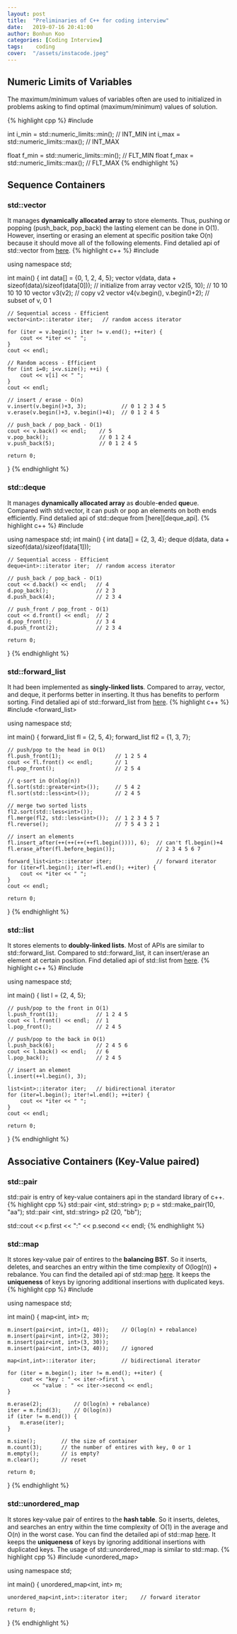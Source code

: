 ```yaml
---
layout: post
title:  "Preliminaries of C++ for coding interview"
date:   2019-07-16 20:41:00
author: Bonhun Koo
categories: [Coding Interview]
tags:    coding
cover:  "/assets/instacode.jpeg"
---
```


## Numeric Limits of Variables
The maximum/minimum values of variables often are used to initialized in problems asking to find optimal (maximum/minimum) values of solution.

{% highlight cpp %}
#include <limits>

int i_min = std::numeric_limits<int>::min();        // INT_MIN
int i_max = std::numeric_limits<int>::max();        // INT_MAX

float f_min = std::numeric_limits<float>::min();    // FLT_MIN
float f_max = std::numeric_limits<float>::max();    // FLT_MAX
{% endhighlight %}

## Sequence Containers
### std::vector
It manages <b>dynamically allocated array</b> to store elements.
Thus, pushing or popping (push_back, pop_back) the lasting element can be done in O(1).
However, inserting or erasing an element at specific position take O(n) because it should move all of the following elements.
Find detalied api of std::vector from [here][vector_api].
{% highlight c++ %}
#include <vector>

using namespace std;

int main() {
    int data[] = {0, 1, 2, 4, 5};
    vector<int> v(data, data + sizeof(data)/sizeof(data[0]));    // initialize from array
    vector<int> v2(5, 10);        // 10 10 10 10 10
    vector<int> v3(v2);           // copy v2
    vector<int> v4(v.begin(), v.begin()+2);    // subset of v, 0 1

    // Sequential access - Efficient
    vector<int>::iterator iter;   // random access iterator

    for (iter = v.begin(); iter != v.end(); ++iter) {
        cout << *iter << " ";
    }
    cout << endl;

    // Random access - Efficient
    for (int i=0; i<v.size(); ++i) {
        cout << v[i] << " ";
    }
    cout << endl;

    // insert / erase - O(n)
    v.insert(v.begin()+3, 3);           // 0 1 2 3 4 5
    v.erase(v.begin()+3, v.begin()+4);  // 0 1 2 4 5

    // push_back / pop_back - O(1)
    cout << v.back() << endl;    // 5
    v.pop_back();                // 0 1 2 4
    v.push_back(5);              // 0 1 2 4 5

    return 0;
}
{% endhighlight %}

### std::deque
It manages <b>dynamically allocated array</b> as <b>d</b>ouble-<b>e</b>nded <b>que</b>ue.
Compared with std:vector, it can push or pop an elements on both ends efficiently.
Find detalied api of std::deque from [here][deque_api].
{% highlight c++ %}
#include <deque>

using namespace std;
int main() {
    int data[] = {2, 3, 4};
    deque<int> d(data, data + sizeof(data)/sizeof(data[1]));

    // Sequential access - Efficient
    deque<int>::iterator iter;  // random access iterator

    // push_back / pop_back - O(1)
    cout << d.back() << endl;   // 4
    d.pop_back();               // 2 3
    d.push_back(4);             // 2 3 4

    // push_front / pop_front - O(1)
    cout << d.front() << endl;  // 2
    d.pop_front();              // 3 4
    d.push_front(2);            // 2 3 4

    return 0;
}
{% endhighlight %}

### std::forward_list
It had been implemented as <b>singly-linked lists</b>.
Compared to array, vector, and deque, it performs better in inserting.
It thus has benefits to perform sorting.
Find detalied api of std::forward_list from [here][forward_list_api].
{% highlight c++ %}
#include <forward_list>

using namespace std;

int main() {
    forward_list<int> fl = {2, 5, 4};
    forward_list<int> fl2 = {1, 3, 7};

    // push/pop to the head in O(1)
    fl.push_front(1);                 // 1 2 5 4
    cout << fl.front() << endl;       // 1
    fl.pop_front();                   // 2 5 4

    // q-sort in O(nlog(n))
    fl.sort(std::greater<int>());     // 5 4 2
    fl.sort(std::less<int>());        // 2 4 5

    // merge two sorted lists
    fl2.sort(std::less<int>());
    fl.merge(fl2, std::less<int>());  // 1 2 3 4 5 7
    fl.reverse();                     // 7 5 4 3 2 1

    // insert an elements
    fl.insert_after(++(++(++(++fl.begin()))), 6);  // can't fl.begin()+4
    fl.erase_after(fl.before_begin());             // 2 3 4 5 6 7

    forward_list<int>::iterator iter;              // forward iterator
    for (iter=fl.begin(); iter!=fl.end(); ++iter) {
        cout << *iter << " ";
    }
    cout << endl;
    
    return 0;
}
{% endhighlight %}

### std::list
It stores elements to <b>doubly-linked lists</b>.
Most of APIs are similar to std::forward_list.
Compared to std::forward_list, it can insert/erase an element at certain position.
Find detalied api of std::list from [here][list_api].
{% highlight c++ %}
#include <list>

using namespace std;

int main() {
    list<int> l = {2, 4, 5};

    // push/pop to the front in O(1)
    l.push_front(1);            // 1 2 4 5 
    cout << l.front() << endl;  // 1
    l.pop_front();              // 2 4 5

    // push/pop to the back in O(1)
    l.push_back(6);             // 2 4 5 6
    cout << l.back() << endl;   // 6
    l.pop_back();               // 2 4 5

    // insert an element
    l.insert(++l.begin(), 3);

    list<int>::iterator iter;   // bidirectional iterator
    for (iter=l.begin(); iter!=l.end(); ++iter) {
        cout << *iter << " ";
    }
    cout << endl;
    
    return 0;
}
{% endhighlight %}

## Associative Containers (Key-Value paired)
### std::pair
std::pair is entry of key-value containers api in the standard library of c++.
{% highlight cpp %}
std::pair <int, std::string> p;
p = std::make_pair(10, "aa");
std::pair <int, std::string> p2 (20, "bb");

std::cout << p.first << ":" << p.second << endl;
{% endhighlight %}

### std::map
It stores key-value pair of entires to the <b>balancing BST</b>.
So it inserts, deletes, and searches an entry within the time complexity of O(log(n)) + rebalance.
You can find the detailed api of std::map [here][map_api].
It keeps the <b>uniqueness</b> of keys by ignoring additional insertions with duplicated keys.
{% highlight cpp %}
#include <map>

using namespace std;

int main() {
    map<int, int> m;

    m.insert(pair<int, int>(1, 40));    // O(log(n) + rebalance)
    m.insert(pair<int, int>(2, 30));
    m.insert(pair<int, int>(3, 30));
    m.insert(pair<int, int>(3, 40));    // ignored

    map<int,int>::iterator iter;        // bidirectional iterator

    for (iter = m.begin(); iter != m.end(); ++iter) {
        cout << "key : " << iter->first \
            << "value : " << iter->second << endl;
    }

    m.erase(2);          // O(log(n) + rebalance)
    iter = m.find(3);    // O(log(n))
    if (iter != m.end()) {
        m.erase(iter);
    }

    m.size();        // the size of container
    m.count(3);      // the number of entires with key, 0 or 1
    m.empty();       // is empty?
    m.clear();       // reset

    return 0;
}
{% endhighlight %}

### std::unordered_map
It stores key-value pair of entires to the <b>hash table</b>.
So it inserts, deletes, and searches an entry within the time complexity of O(1) in the average and O(n) in the worst case.
You can find the detailed api of std::map [here][unordered_map_api].
It keeps the <b>uniqueness</b> of keys by ignoring additional insertions with duplicated keys.
The usage of std::unordered_map is similar to std::map.
{% highlight cpp %}
#include <unordered_map>

using namespace std;

int main() {
    unordered_map<int, int> m;

    unordered_map<int,int>::iterator iter;    // forward iterator

    return 0;
}
{% endhighlight %}

[forward_list_api]: http://www.cplusplus.com/reference/forward_list/forward_list/
[list_api]: http://www.cplusplus.com/reference/list/list/
[vector_api]: http://www.cplusplus.com/reference/vector/vector/
[map_api]: http://www.cplusplus.com/reference/map/map/
[unordered_map_api]: http://www.cplusplus.com/reference/unordered_map/unordered_map/
